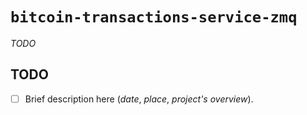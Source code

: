 # `bitcoin-transactions-service-zmq`

*TODO*

## TODO

- [ ] Brief description here (*date*, *place*, *project's overview*).
